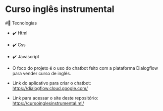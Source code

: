 # Curso inglês instrumental

#🚀 Tecnologias

* ✔️ Html

* ✔️ Css

* ✔️ Javascript

* O foco do projeto é o uso do chatbot feito com a plataforma Dialogflow para vender curso de inglês.

* Link do aplicativo para criar o chatbot:
https://dialogflow.cloud.google.com/

* Link para acessar o site deste repositório:
https://cursoinglesinstrumental.ml/
